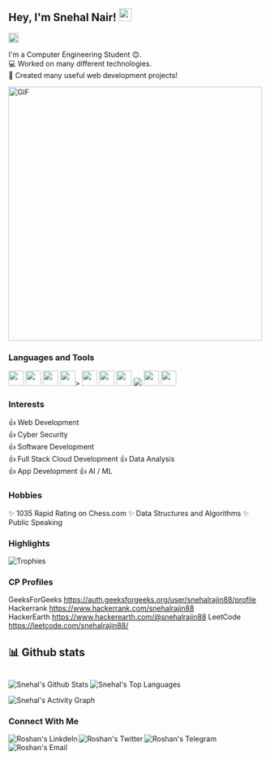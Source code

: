 ## Hey, I'm Snehal Nair! <img src="https://media.giphy.com/media/hvRJCLFzcasrR4ia7z/giphy.gif" width="25px">

<a href="https://github.com/Snehalnair88"><img alt="followers" title="Follow me on Github" src="https://img.shields.io/github/followers/Snehalnair88?color=236ad3&labelColor=1155ba&style=for-the-badge&logo=github&label=Follow" height="20px"/></a>  
    
   I'm a Computer Engineering Student 😊.  
💻 Worked on many different technologies.  
📜 Created many useful web development projects!  

<img alt="GIF" src="https://media2.giphy.com/media/3owyp2SViuDIGh8YoM/giphy.gif?cid=ecf05e47th41o1ffb2u2p4g3qcvr5424d61xhhwf3bzft72o&rid=giphy.gif&ct=g" width="500"/>  

### Languages and Tools  

<code><img height="30" src="https://img.icons8.com/color/48/000000/c-plus-plus-logo.png"/></code>
<code><img height="30" src="https://img.icons8.com/color/48/000000/python.png"/></code>
<code><img height="30" src="https://img.icons8.com/color/48/000000/c-programming.png"/></code>
<code><img height="30" src="https://img.icons8.com/color/48/000000/kotlin.png"/></code>>
<code><img height="30" src="https://img.icons8.com/color/48/000000/html-5.png"/></code>
<code><img height="30" src="https://img.icons8.com/color/48/000000/css3.png"/></code>
<code><img height="30" src="https://img.icons8.com/color/48/000000/javascript.png"/></code>
<code><img src="https://img.icons8.com/ios-glyphs/30/000000/cloud.png"/></code>
<code><img height="30" src="https://img.icons8.com/fluent/48/000000/android-os.png"/></code>
<code><img height="30" src="https://img.icons8.com/fluent/48/000000/github.png"/></code>

### Interests
👍 Web Development  
👍 Cyber Security  
👍 Software Development  
👍 Full Stack Cloud Development 
👍 Data Analysis  
👍 App Development 
👍 AI / ML

### Hobbies
✨ 1035 Rapid Rating on  Chess.com 
✨ Data Structures and Algorithms 
✨ Public Speaking

### **Highlights**

![Trophies](https://github-profile-trophy.vercel.app/?username=Snehalnair88&theme=dracula&column=7&margin-w=15&margin-h=15)

### CP Profiles
 GeeksForGeeks  https://auth.geeksforgeeks.org/user/snehalrajin88/profile
 Hackerrank     https://www.hackerrank.com/snehalrajin88  
 HackerEarth    https://www.hackerearth.com/@snehalrajin88 
 LeetCode       https://leetcode.com/snehalrajin88/ 
 
 
## 📊 Github stats

<!-- <details>  -->
<!--   <summary>💻 GitHub Profile Stats</summary> -->
  <br/>
    <a><img alt="Snehal's Github Stats" src="https://denvercoder1-github-readme-stats.vercel.app/api?username=Snehalnair88&show_icons=true&count_private=true&theme=react&hide_border=true&bg_color=1F222E&title_color=F85D7F&icon_color=F8D866" /></a>
  <a><img alt="Snehal's Top Languages" src="https://denvercoder1-github-readme-stats.vercel.app/api/top-langs/?username=Snehalnair88&langs_count=8&layout=compact&theme=react&hide_border=true&bg_color=1F222E&title_color=F85D7F&icon_color=F8D866" /></a>
  <br/>
<!--   <b>Note:</b> Top languages is only a metric of the languages my public code consists of and doesn't reflect experience or skill level. -->
<!-- </details> -->

<a><img alt="Snehal's Activity Graph" src="https://activity-graph.herokuapp.com/graph?username=Snehalnair88&bg_color=1F222E&color=F8D866&line=F85D7F&point=FFFFFF&hide_border=true" /></a>  

### Connect With Me
<a href="https://www.linkedin.com/in/roshan-kumar-a18b76179/" target="_blank">
  <img align="left" alt="Roshan's LinkdeIn" src="https://img.shields.io/badge/LinkedIn-0077B5?style=for-the-badge&logo=linkedin&logoColor=white" />
</a>
<a href="https://twitter.com/RoshanK70963497/" target="_blank">
  <img align="left" alt="Roshan's Twitter" src="https://img.shields.io/badge/Twitter-1DA1F2?style=for-the-badge&logo=twitter&logoColor=white" />
</a>
<a href="https://t.me/roshank9419/" target="_blank">
  <img align="left" alt="Roshan's Telegram" src="https://img.shields.io/badge/Telegram-2CA5E0?style=for-the-badge&logo=telegram&logoColor=white" />
</a>
<a href="roshank9419@gmail.com" target="_blank">
  <img align="left" alt="Roshan's Email" src="https://img.shields.io/badge/Gmail-D14836?style=for-the-badge&logo=gmail&logoColor=white" />
</a>
